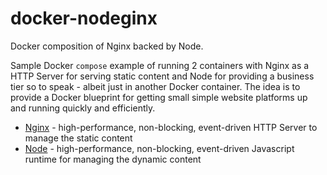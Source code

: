 # docker-nodeginx

Docker composition of Nginx backed by Node.

Sample Docker `compose` example of running 2 containers with Nginx as a HTTP Server for serving static content and Node for providing a business tier so to speak - albeit just in another Docker container. The idea is to provide a Docker blueprint for getting small simple website platforms up and running quickly and efficiently.

- [Nginx](https://www.nginx.com) - high-performance, non-blocking, event-driven HTTP Server to manage the static content 
- [Node](https://nodejs.org) - high-performance, non-blocking, event-driven Javascript runtime for managing the dynamic content

